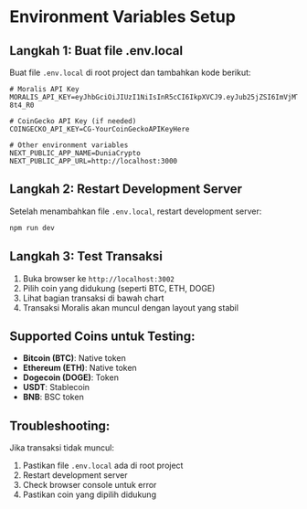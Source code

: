 # Environment Variables Setup

## Langkah 1: Buat file .env.local

Buat file `.env.local` di root project dan tambahkan kode berikut:

```env
# Moralis API Key
MORALIS_API_KEY=eyJhbGciOiJIUzI1NiIsInR5cCI6IkpXVCJ9.eyJub25jZSI6ImVjMTAzOTRmLTU5MzMtNDE4NS1hZWIzLTk0ZjcyMGVkNGI3NSIsIm9yZ0lkIjoiNDYxNDYyIiwidXNlcklkIjoiNDc0NzU2IiwidHlwZUlkIjoiYTc4ZDlmZjMtMDlhZS00MmM2LTkxNDItMDk2MDg1ODY3NzE1IiwidHlwZSI6IlBST0pFQ1QiLCJpYXQiOjE3NTM0ODE1NjgsImV4cCI6NDkwOTI0MTU2OH0.59Lf5n4sqfb7EuAYhpn141fdPigaD6lNgVNh-8t4_R0

# CoinGecko API Key (if needed)
COINGECKO_API_KEY=CG-YourCoinGeckoAPIKeyHere

# Other environment variables
NEXT_PUBLIC_APP_NAME=DuniaCrypto
NEXT_PUBLIC_APP_URL=http://localhost:3000
```

## Langkah 2: Restart Development Server

Setelah menambahkan file `.env.local`, restart development server:

```bash
npm run dev
```

## Langkah 3: Test Transaksi

1. Buka browser ke `http://localhost:3002`
2. Pilih coin yang didukung (seperti BTC, ETH, DOGE)
3. Lihat bagian transaksi di bawah chart
4. Transaksi Moralis akan muncul dengan layout yang stabil

## Supported Coins untuk Testing:

- **Bitcoin (BTC)**: Native token
- **Ethereum (ETH)**: Native token  
- **Dogecoin (DOGE)**: Token
- **USDT**: Stablecoin
- **BNB**: BSC token

## Troubleshooting:

Jika transaksi tidak muncul:
1. Pastikan file `.env.local` ada di root project
2. Restart development server
3. Check browser console untuk error
4. Pastikan coin yang dipilih didukung 